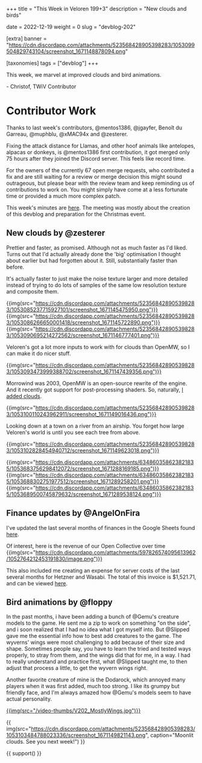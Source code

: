+++
title = "This Week in Veloren 199+3"
description = "New clouds and birds"

date = 2022-12-19
weight = 0
slug = "devblog-202"

[extra]
banner = "https://cdn.discordapp.com/attachments/523568428905398283/1053099504829743104/screenshot_1671148878094.png"

[taxonomies]
tags = ["devblog"]
+++

This week, we marvel at improved clouds and bird animations.

\- Christof, TWiV Contributor

# Contributor Work

Thanks to last week's contributors, @mentos1386, @jgayfer, Benoît du Garreau, @muphblu, @xMAC94x and @zesterer.

Fixing the attack distance for Llamas, and other hoof animals like antelopes, alpacas or donkeys, is @mentos1386 first contribution, 
it got merged only 75 hours after they joined the Discord server. This feels like record time. 

For the owners of the currently 67 open merge requests, who contributed a fix and are still waiting for a review or merge decision this might sound outrageous, 
but please bear with the review team and keep reminding us of contributions to work on. 
You might simply have come at a less fortunate time or provided a much more complex patch.

This week's minutes are [here](https://hackmd.io/@veloren/S1rGSCnOi). The meeting was mostly about the creation of this devblog and preparation for the Christmas event.

## New clouds by @zesterer

Prettier and faster, as promised. Although not as much faster as I'd liked. Turns out that I'd actually already done the 'big' optimisation I thought about earlier but had forgotten about it.
Still, substantially faster than before.

It's actually faster to just make the noise texture larger and more detailed instead of trying to do lots of samples of the same low resolution texture and composite them.

{{img(src="https://cdn.discordapp.com/attachments/523568428905398283/1053085237715927101/screenshot_1671145475950.png")}}
{{img(src="https://cdn.discordapp.com/attachments/523568428905398283/1053086266650001418/screenshot_1671145722890.png")}}
{{img(src="https://cdn.discordapp.com/attachments/523568428905398283/1053090695214272562/screenshot_1671146777401.png")}}

Veloren's got a lot more inputs to work with for clouds than OpenMW, so I can make it do nicer stuff.

{{img(src="https://cdn.discordapp.com/attachments/523568428905398283/1053093473999388702/screenshot_1671147439356.png")}}

Morrowind was 2003, OpenMW is an open-source rewrite of the engine.
And it recently got support for post-processing shaders.
So, naturally, [I added clouds](https://github.com/zesterer/openmw-volumetric-clouds).

{{img(src="https://cdn.discordapp.com/attachments/523568428905398283/1053100110243962911/screenshot_1671149016436.png")}}

Looking down at a town on a river from an airship.
You forget how large Veloren's world is until you see each tree from above.

{{img(src="https://cdn.discordapp.com/attachments/523568428905398283/1053102828454940712/screenshot_1671149623018.png")}}

{{img(src="https://cdn.discordapp.com/attachments/634860358623821835/1053683756298412072/screenshot_1671288169185.png")}}
{{img(src="https://cdn.discordapp.com/attachments/634860358623821835/1053688302751977512/screenshot_1671289258201.png")}}
{{img(src="https://cdn.discordapp.com/attachments/634860358623821835/1053689500745879632/screenshot_1671289538124.png")}}

## Finance updates by @AngelOnFira

I've updated the last several months of finances in the Google Sheets found [here](https://docs.google.com/spreadsheets/d/1Fk6kDsCdZLhVszXdsWUjoG4Cgc3cLbTqJgZ-gY3Ndq0/edit#gid=0).

Of interest, here is the revenue of our Open Collective over time 
{{img(src="https://cdn.discordapp.com/attachments/597826574095613962/1052764212453191830/image.png")}}

This also included me creating an expense for server costs of the last several months for Hetzner and Wasabi. The total of this invoice is $1,521.71, and can be viewed 
[here](https://opencollective.com/veloren/expenses/113487).

## Bird animations by @floppy

In the past months, i have been adding a bunch of @Gemu's creature models to the game.
He sent me a zip to work on something "on the side", and i soon realized that I had no idea what I got myself into.
But @Slipped gave me the essential info how to best add creatures to the game.
The wyverns' wings were most challenging to add because of their size and shape.
Sometimes people say, you have to learn the tried and tested ways properly, to stray from them, 
and the wings did that for me, in a way. 
I had to really understand and practice first, what @Slipped taught me, to then adjust that process a little, 
to get the wyvern wings right.

Another favorite creature of mine is the Dodarock, which annoyed many players when it was first added, much too strong.
I like its grumpy but friendly face, and I'm always amazed how @Gemu's models seem to have actual personality.

[{{img(src="/video-thumbs/V202_MostlyWings.jpg")}}](https://streamable.com/97gjut)

{{
    img(src="https://cdn.discordapp.com/attachments/523568428905398283/1053103484788023336/screenshot_1671149821143.png",
    caption="Moonlit clouds. See you next week!") 
}}

{{ support() }}
